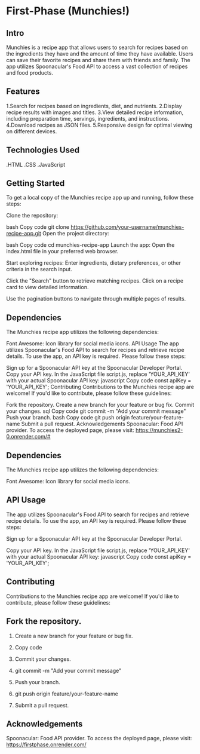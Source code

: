 # First-Phase (Munchies!)
## Intro

Munchies is a recipe app that allows users to search for recipes based on the ingredients they have and the amount of time they have available. Users can save their favorite recipes and share them with friends and family. The app utilizes Spoonacular's Food API to access a vast collection of recipes and food products.

## Features

1.Search for recipes based on ingredients, diet, and nutrients.
2.Display recipe results with images and titles.
3.View detailed recipe information, including preparation time, servings, ingredients, and instructions.
4.Download recipes as JSON files.
5.Responsive design for optimal viewing on different devices.

## Technologies Used

.HTML
.CSS
.JavaScript

## Getting Started

To get a local copy of the Munchies recipe app up and running, follow these steps:

Clone the repository:

bash
Copy code
git clone https://github.com/your-username/munchies-recipe-app.git
Open the project directory:

bash
Copy code
cd munchies-recipe-app
Launch the app:
Open the index.html file in your preferred web browser.

Start exploring recipes:
Enter ingredients, dietary preferences, or other criteria in the search input.

Click the "Search" button to retrieve matching recipes.
Click on a recipe card to view detailed information.

Use the pagination buttons to navigate through multiple pages of results.

## Dependencies
The Munchies recipe app utilizes the following dependencies:

Font Awesome: Icon library for social media icons.
API Usage
The app utilizes Spoonacular's Food API to search for recipes and retrieve recipe details. To use the app, an API key is required. Please follow these steps:

Sign up for a Spoonacular API key at the Spoonacular Developer Portal.
Copy your API key.
In the JavaScript file script.js, replace 'YOUR_API_KEY' with your actual Spoonacular API key:
javascript
Copy code
const apiKey = 'YOUR_API_KEY';
Contributing
Contributions to the Munchies recipe app are welcome! If you'd like to contribute, please follow these guidelines:

Fork the repository.
Create a new branch for your feature or bug fix.
Commit your changes.
sql
Copy code
git commit -m "Add your commit message"
Push your branch.
bash
Copy code
git push origin feature/your-feature-name
Submit a pull request.
Acknowledgements
Spoonacular: Food API provider.
To access the deployed page, please visit: https://munchies2-0.onrender.com/#

## Dependencies
The Munchies recipe app utilizes the following dependencies:

Font Awesome: Icon library for social media icons.

## API Usage

The app utilizes Spoonacular's Food API to search for recipes and retrieve recipe details. To use the app, an API key is required. Please follow these steps:

Sign up for a Spoonacular API key at the Spoonacular Developer Portal.

Copy your API key.
In the JavaScript file script.js, replace 'YOUR_API_KEY' with your actual Spoonacular API key:
javascript
Copy code
const apiKey = 'YOUR_API_KEY';

## Contributing
Contributions to the Munchies recipe app are welcome! If you'd like to contribute, please follow these guidelines:

## Fork the repository.

1. Create a new branch for your feature or bug fix.

2. Copy code

3. Commit your changes.

4. git commit -m "Add your commit message"

5. Push your branch.

6. git push origin feature/your-feature-name

7. Submit a pull request.

## Acknowledgements
Spoonacular: Food API provider.
To access the deployed page, please visit: https://firstphase.onrender.com/






